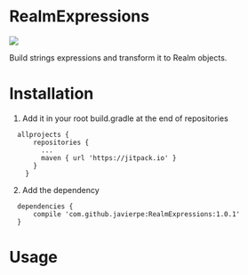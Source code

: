 # RealmExpressions
[![](https://jitpack.io/v/javierpe/RealmExpressions.svg)](https://jitpack.io/#javierpe/RealmExpressions)

Build strings expressions and transform it to Realm objects.

# Installation
1. Add it in your root build.gradle at the end of repositories
```
  allprojects {
      repositories {
        ...
        maven { url 'https://jitpack.io' }
      }
    }
```

2. Add the dependency
```
  dependencies {
      compile 'com.github.javierpe:RealmExpressions:1.0.1'
  }
```

# Usage
